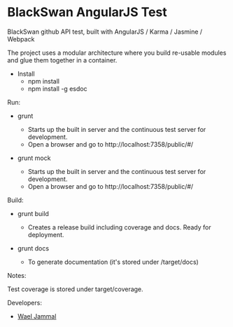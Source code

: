 # BlackSwan AngularJS Test

BlackSwan github API test, built with AngularJS / Karma / Jasmine / Webpack

The project uses a modular architecture where you build re-usable modules and glue them together in a container.

- Install
    - npm install
    - npm install -g esdoc

Run:

- grunt
    - Starts up the built in server and the continuous test server for development.
    - Open a browser and go to http://localhost:7358/public/#/

- grunt mock
    - Starts up the built in server and the continuous test server for development.
    - Open a browser and go to http://localhost:7358/public/#/
    
Build:

- grunt build
    - Creates a release build including coverage and docs. Ready for deployment.

- grunt docs 
    - To generate documentation (it's stored under /target/docs)

Notes:

Test coverage is stored under target/coverage.

Developers:

- [Wael Jammal](https://github.com/waeljammal)